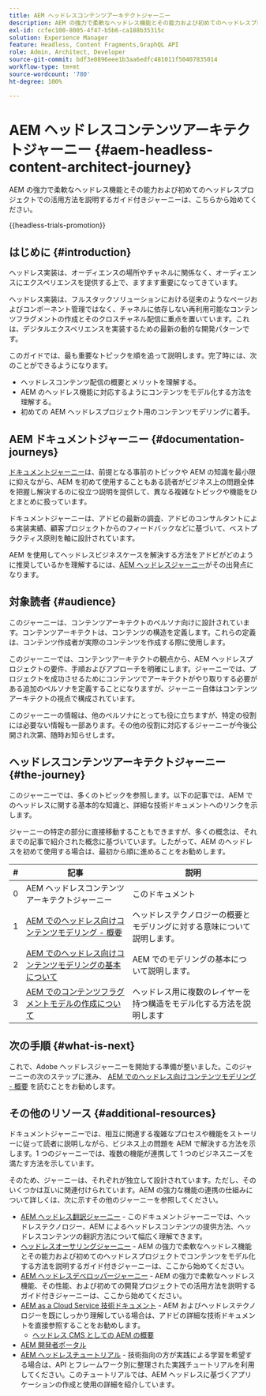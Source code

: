 ```yaml
---
title: AEM ヘッドレスコンテンツアーキテクトジャーニー
description: AEM の強力で柔軟なヘッドレス機能とその能力および初めてのヘッドレスプロジェクトでコンテンツをモデル化する方法を説明するガイド付きジャーニーは、ここから始めてください。
exl-id: ccfec100-8005-4f47-b5b6-ca188b35315c
solution: Experience Manager
feature: Headless, Content Fragments,GraphQL API
role: Admin, Architect, Developer
source-git-commit: bdf3e0896eee1b3aa6edfc481011f50407835014
workflow-type: tm+mt
source-wordcount: '780'
ht-degree: 100%

---
```


# AEM ヘッドレスコンテンツアーキテクトジャーニー {#aem-headless-content-architect-journey}

AEM の強力で柔軟なヘッドレス機能とその能力および初めてのヘッドレスプロジェクトでの活用方法を説明するガイド付きジャーニーは、こちらから始めてください。

{{headless-trials-promotion}}

## はじめに {#introduction}

ヘッドレス実装は、オーディエンスの場所やチャネルに関係なく、オーディエンスにエクスペリエンスを提供する上で、ますます重要になってきています。

ヘッドレス実装は、フルスタックソリューションにおける従来のようなページおよびコンポーネント管理ではなく、チャネルに依存しない再利用可能なコンテンツフラグメントの作成とそのクロスチャネル配信に重点を置いています。これは、デジタルエクスペリエンスを実装するための最新の動的な開発パターンです。

このガイドでは、最も重要なトピックを順を追って説明します。完了時には、次のことができるようになります。

* ヘッドレスコンテンツ配信の概要とメリットを理解する。
* AEM のヘッドレス機能に対応するようにコンテンツをモデル化する方法を理解する。
* 初めての AEM ヘッドレスプロジェクト用のコンテンツモデリングに着手。

## AEM ドキュメントジャーニー {#documentation-journeys}

[ドキュメントジャーニー](/help/journey-documentation/documentation-journeys.md)は、前提となる事前のトピックや AEM の知識を最小限に抑えながら、AEM を初めて使用することもある読者がビジネス上の問題全体を把握し解決するのに役立つ説明を提供して、異なる複雑なトピックや機能をひとまとめに扱っています。

ドキュメントジャーニーは、アドビの最新の調査、アドビのコンサルタントによる実装実績、顧客プロジェクトからのフィードバックなどに基づいて、ベストプラクティス原則を軸に設計されています。

AEM を使用してヘッドレスビジネスケースを解決する方法をアドビがどのように推奨しているかを理解するには、[AEM ヘッドレスジャーニー](/help/journey-documentation/documentation-journeys.md)がその出発点になります。

## 対象読者 {#audience}

このジャーニーは、コンテンツアーキテクトのペルソナ向けに設計されています。コンテンツアーキテクトは、コンテンツの構造を定義します。これらの定義は、コンテンツ作成者が実際のコンテンツを作成する際に使用します。

このジャーニーでは、コンテンツアーキテクトの観点から、AEM ヘッドレスプロジェクトの要件、手順およびアプローチを明確にします。ジャーニーでは、プロジェクトを成功させるためにコンテンツでアーキテクトがやり取りする必要がある追加のペルソナを定義することになりますが、ジャーニー自体はコンテンツアーキテクトの視点で構成されています。

このジャーニーの情報は、他のペルソナにとっても役に立ちますが、特定の役割には必要ない情報も一部あります。その他の役割に対応するジャーニーが今後公開され次第、随時お知らせします。

## ヘッドレスコンテンツアーキテクトジャーニー {#the-journey}

このジャーニーでは、多くのトピックを参照します。以下の記事では、AEM でのヘッドレスに関する基本的な知識と、詳細な技術ドキュメントへのリンクを示します。

ジャーニーの特定の部分に直接移動することもできますが、多くの概念は、それまでの記事で紹介された概念に基づいています。したがって、AEM のヘッドレスを初めて使用する場合は、最初から順に進めることをお勧めします。

| # | 記事 | 説明 |
|---|---|---|
| 0 | AEM ヘッドレスコンテンツアーキテクトジャーニー | このドキュメント |
| 1 | [AEM でのヘッドレス向けコンテンツモデリング - 概要](introduction.md) | ヘッドレステクノロジーの概要とモデリングに対する意味について説明します。 |
| 2 | [AEM でのヘッドレス向けコンテンツモデリングの基本について](basics.md) | AEM でのモデリングの基本について説明します。 |
| 3 | [AEM でのコンテンツフラグメントモデルの作成について](model-structure.md) | ヘッドレス用に複数のレイヤーを持つ構造をモデル化する方法を説明します |

## 次の手順 {#what-is-next}

これで、Adobe ヘッドレスジャーニーを開始する準備が整いました。このジャーニーの次のステップに進み、 [AEM でのヘッドレス向けコンテンツモデリング - 概要](introduction.md) を読むことをお勧めします。

## その他のリソース {#additional-resources}

ドキュメントジャーニーでは、相互に関連する複雑なプロセスや機能をストーリーに従って読者に説明しながら、ビジネス上の問題を AEM で解決する方法を示します。1 つのジャーニーでは、複数の機能が連携して 1 つのビジネスニーズを満たす方法を示しています。

そのため、ジャーニーは、それぞれが独立して設計されています。ただし、そのいくつかは互いに関連付けられています。AEM の強力な機能の連携の仕組みについて詳しくは、次に示すその他のジャーニーを参照してください。

* [AEM ヘッドレス翻訳ジャーニー](/help/journey-headless/translation/overview.md) - このドキュメントジャーニーでは、ヘッドレステクノロジー、AEM によるヘッドレスコンテンツの提供方法、ヘッドレスコンテンツの翻訳方法について幅広く理解できます。
* [ヘッドレスオーサリングジャーニー](/help/journey-headless/author/overview.md) - AEM の強力で柔軟なヘッドレス機能とその能力および初めてのヘッドレスプロジェクトでコンテンツをモデル化する方法を説明するガイド付きジャーニーは、ここから始めてください。
* [AEM ヘッドレスデベロッパージャーニー](/help/journey-headless/developer/overview.md) - AEM の強力で柔軟なヘッドレス機能、その性能、および初めての開発プロジェクトでの活用方法を説明するガイド付きジャーニーは、ここから始めてください。
* [AEM as a Cloud Service 技術ドキュメント](https://experienceleague.adobe.com/docs/experience-manager-cloud-service.html?lang=ja) - AEM およびヘッドレステクノロジーを既にしっかり理解している場合は、アドビの詳細な技術ドキュメントを直接参照することをお勧めします。
   * [ヘッドレス CMS としての AEM の概要](/help/headless/introduction.md)
* [AEM 開発者ポータル](https://experienceleague.adobe.com/landing/experience-manager/headless/developer.html?lang=ja)
* [AEM ヘッドレスチュートリアル](https://experienceleague.adobe.com/docs/experience-manager-learn/getting-started-with-aem-headless/overview.html?lang=ja) - 技術指向の方が実践による学習を希望する場合は、API とフレームワーク別に整理された実践チュートリアルを利用してください。このチュートリアルでは、AEM ヘッドレスに基づくアプリケーションの作成と使用の詳細を紹介しています。
